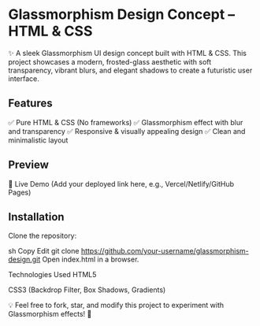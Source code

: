 # Glassmorphism Design Concept – HTML & CSS
✨ A sleek Glassmorphism UI design concept built with HTML & CSS. This project showcases a modern, frosted-glass aesthetic with soft transparency, vibrant blurs, and elegant shadows to create a futuristic user interface.

## Features
✅ Pure HTML & CSS (No frameworks)
✅ Glassmorphism effect with blur and transparency
✅ Responsive & visually appealing design
✅ Clean and minimalistic layout

## Preview
🔗 Live Demo (Add your deployed link here, e.g., Vercel/Netlify/GitHub Pages)

## Installation
Clone the repository:

sh
Copy
Edit
git clone https://github.com/your-username/glassmorphism-design.git
Open index.html in a browser.

Technologies Used
HTML5

CSS3 (Backdrop Filter, Box Shadows, Gradients)

💡 Feel free to fork, star, and modify this project to experiment with Glassmorphism effects! 🚀

